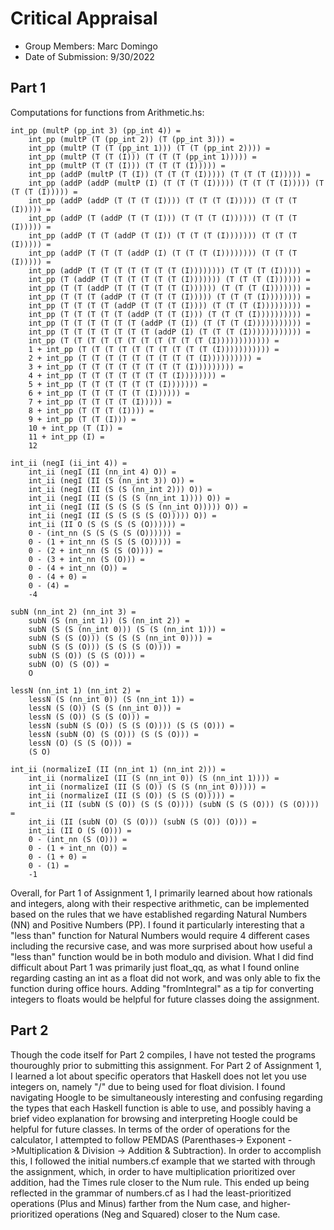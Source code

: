 ﻿# Critical Appraisal

- Group Members: Marc Domingo
- Date of Submission: 9/30/2022

## Part 1
Computations for functions from Arithmetic.hs:



	int_pp (multP (pp_int 3) (pp_int 4)) =
	    int_pp (multP (T (pp_int 2)) (T (pp_int 3))) =
	    int_pp (multP (T (T (pp_int 1))) (T (T (pp_int 2)))) =
	    int_pp (multP (T (T (I))) (T (T (T (pp_int 1))))) =
	    int_pp (multP (T (T (I))) (T (T (T (I))))) =
	    int_pp (addP (multP (T (I)) (T (T (T (I))))) (T (T (T (I))))) =
	    int_pp (addP (addP (multP (I) (T (T (T (I))))) (T (T (T (I))))) (T (T (T (I))))) =
	    int_pp (addP (addP (T (T (T (I)))) (T (T (T (I))))) (T (T (T (I))))) =
	    int_pp (addP (T (addP (T (T (I))) (T (T (T (I)))))) (T (T (T (I))))) =
	    int_pp (addP (T (T (addP (T (I)) (T (T (T (I))))))) (T (T (T (I))))) =
	    int_pp (addP (T (T (T (addP (I) (T (T (T (I)))))))) (T (T (T (I))))) =
	    int_pp (addP (T (T (T (T (T (T (T (I)))))))) (T (T (T (I))))) =
	    int_pp (T (addP (T (T (T (T (T (T (I))))))) (T (T (T (I)))))) =
	    int_pp (T (T (addP (T (T (T (T (T (I)))))) (T (T (T (I))))))) =
	    int_pp (T (T (T (addP (T (T (T (T (I))))) (T (T (T (I)))))))) =
	    int_pp (T (T (T (T (addP (T (T (T (I)))) (T (T (T (I))))))))) =
	    int_pp (T (T (T (T (T (addP (T (T (I))) (T (T (T (I)))))))))) =
	    int_pp (T (T (T (T (T (T (addP (T (I)) (T (T (T (I))))))))))) =
	    int_pp (T (T (T (T (T (T (T (addP (I) (T (T (T (I)))))))))))) =
	    int_pp (T (T (T (T (T (T (T (T (T (T (T (I)))))))))))) =
	    1 + int_pp (T (T (T (T (T (T (T (T (T (T (I))))))))))) =
	    2 + int_pp (T (T (T (T (T (T (T (T (T (I)))))))))) =
	    3 + int_pp (T (T (T (T (T (T (T (T (I))))))))) =
	    4 + int_pp (T (T (T (T (T (T (T (I)))))))) =
	    5 + int_pp (T (T (T (T (T (T (I))))))) =
	    6 + int_pp (T (T (T (T (T (I)))))) =
	    7 + int_pp (T (T (T (T (I))))) =
	    8 + int_pp (T (T (T (I)))) =
	    9 + int_pp (T (T (I))) =
	    10 + int_pp (T (I)) =
	    11 + int_pp (I) =
	    12
	    
	int_ii (negI (ii_int 4)) =
		int_ii (negI (II (nn_int 4) O)) =
		int_ii (negI (II (S (nn_int 3)) O)) =
		int_ii (negI (II (S (S (nn_int 2))) O)) =
		int_ii (negI (II (S (S (S (nn_int 1)))) O)) =
		int_ii (negI (II (S (S (S (S (nn_int O))))) O)) =
		int_ii (negI (II (S (S (S (S (O))))) O)) =
		int_ii (II O (S (S (S (S (O)))))) =
		0 - (int_nn (S (S (S (S (O)))))) =
		0 - (1 + int_nn (S (S (S (O))))) =
		0 - (2 + int_nn (S (S (O)))) =
		0 - (3 + int_nn (S (O))) =
		0 - (4 + int_nn (O)) =
		0 - (4 + 0) =
		0 - (4) =
		-4
		
	subN (nn_int 2) (nn_int 3) =
		subN (S (nn_int 1)) (S (nn_int 2)) =
		subN (S (S (nn_int 0))) (S (S (nn_int 1))) =
		subN (S (S (O))) (S (S (S (nn_int 0)))) =
		subN (S (S (O))) (S (S (S (O)))) =
		subN (S (O)) (S (S (O))) =
		subN (O) (S (O)) =
		O
	
	lessN (nn_int 1) (nn_int 2) =
		lessN (S (nn_int 0)) (S (nn_int 1)) =
		lessN (S (O)) (S (S (nn_int 0))) =
		lessN (S (O)) (S (S (O))) =
		lessN (subN (S (O)) (S (S (O)))) (S (S (O))) =
		lessN (subN (O) (S (O))) (S (S (O))) =
		lessN (O) (S (S (O))) =
		(S O)
		
	int_ii (normalizeI (II (nn_int 1) (nn_int 2))) =
		int_ii (normalizeI (II (S (nn_int 0)) (S (nn_int 1)))) =
		int_ii (normalizeI (II (S (O)) (S (S (nn_int 0))))) =
		int_ii (normalizeI (II (S (O)) (S (S (O))))) =
		int_ii (II (subN (S (O)) (S (S (O)))) (subN (S (S (O))) (S (O)))) =
		int_ii (II (subN (O) (S (O))) (subN (S (O)) (O))) =
		int_ii (II O (S (O))) =
		0 - (int_nn (S (O))) =
		0 - (1 + int_nn (O)) =
		0 - (1 + 0) =
		0 - (1) =
		-1 


Overall, for Part 1 of Assignment 1, I primarily learned about how rationals and integers, along with their respective arithmetic, can be implemented based on the rules that we have established regarding Natural Numbers (NN) and Positive Numbers (PP). I found it particularly interesting that a "less than" function for Natural Numbers would require 4 different cases including the recursive case, and was more surprised about how useful a "less than" function would be in both modulo and division. What I did find difficult about Part 1 was primarily just float_qq, as what I found online regarding casting an int as a float did not work, and was only able to fix the function during office hours. Adding "fromIntegral" as a tip for converting integers to floats would be helpful for future classes doing the assignment.

## Part 2

Though the code itself for Part 2 compiles, I have not tested the programs thouroughly prior to submitting this assignment.
	For Part 2 of Assignment 1, I learned a lot about specific operators that Haskell does not let you use integers on, namely "/" due to being used for float division. I found navigating Hoogle to be simultaneously interesting and confusing regarding the types that each Haskell function is able to use, and possibly having a brief video explanation for browsing and interpreting Hoogle could be helpful for future classes.
	In terms of the order of operations for the calculator, I attempted to follow PEMDAS (Parenthases-> Exponent ->Multiplication & Division -> Addition & Subtraction). In order to accomplish this, I followed the initial numbers.cf example that we started with through the assignment, which, in order to have multiplication prioritized over addition, had the Times rule closer to the Num rule. This ended up being reflected in the grammar of numbers.cf as I had the least-prioritized operations (Plus and Minus) farther from the Num case, and higher-prioritized operations (Neg and Squared) closer to the Num case.